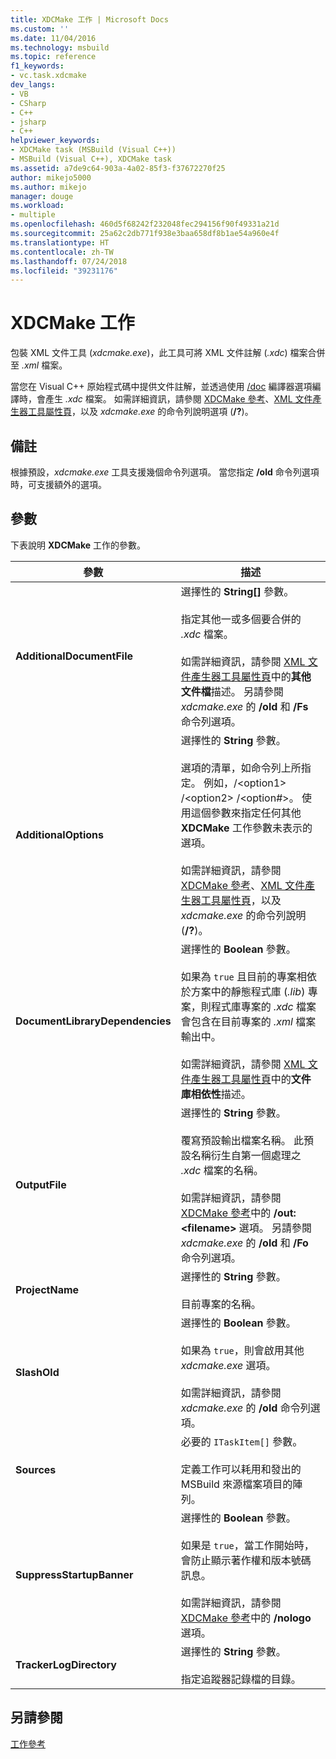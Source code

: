 ```yaml
---
title: XDCMake 工作 | Microsoft Docs
ms.custom: ''
ms.date: 11/04/2016
ms.technology: msbuild
ms.topic: reference
f1_keywords:
- vc.task.xdcmake
dev_langs:
- VB
- CSharp
- C++
- jsharp
- C++
helpviewer_keywords:
- XDCMake task (MSBuild (Visual C++))
- MSBuild (Visual C++), XDCMake task
ms.assetid: a7de9c64-903a-4a02-85f3-f37672270f25
author: mikejo5000
ms.author: mikejo
manager: douge
ms.workload:
- multiple
ms.openlocfilehash: 460d5f68242f232048fec294156f90f49331a21d
ms.sourcegitcommit: 25a62c2db771f938e3baa658df8b1ae54a960e4f
ms.translationtype: HT
ms.contentlocale: zh-TW
ms.lasthandoff: 07/24/2018
ms.locfileid: "39231176"
---
```

# <a name="xdcmake-task"></a>XDCMake 工作
包裝 XML 文件工具 (*xdcmake.exe*)，此工具可將 XML 文件註解 (*.xdc*) 檔案合併至 *.xml* 檔案。  
  
 當您在 Visual C++ 原始程式碼中提供文件註解，並透過使用 [/doc](/cpp/build/reference/doc-process-documentation-comments-c-cpp) 編譯器選項編譯時，會產生 *.xdc* 檔案。 如需詳細資訊，請參閱 [XDCMake 參考](/cpp/ide/xdcmake-reference)、[XML 文件產生器工具屬性頁](/cpp/ide/xml-document-generator-tool-property-pages)，以及 *xdcmake.exe* 的命令列說明選項 (**/?**)。  
  
## <a name="remarks"></a>備註  
 根據預設，*xdcmake.exe* 工具支援幾個命令列選項。 當您指定 **/old** 命令列選項時，可支援額外的選項。  
  
## <a name="parameters"></a>參數  
 下表說明 **XDCMake** 工作的參數。  
  
|參數|描述|  
|---------------|-----------------|  
|**AdditionalDocumentFile**|選擇性的 **String[]** 參數。<br /><br /> 指定其他一或多個要合併的 *.xdc* 檔案。<br /><br /> 如需詳細資訊，請參閱 [XML 文件產生器工具屬性頁](/cpp/ide/xml-document-generator-tool-property-pages)中的**其他文件檔**描述。 另請參閱 *xdcmake.exe* 的 **/old** 和 **/Fs** 命令列選項。|  
|**AdditionalOptions**|選擇性的 **String** 參數。<br /><br /> 選項的清單，如命令列上所指定。 例如，/\<option1> /\<option2> /\<option#>。 使用這個參數來指定任何其他 **XDCMake** 工作參數未表示的選項。<br /><br /> 如需詳細資訊，請參閱 [XDCMake 參考](/cpp/ide/xdcmake-reference)、[XML 文件產生器工具屬性頁](/cpp/ide/xml-document-generator-tool-property-pages)，以及 *xdcmake.exe* 的命令列說明 (**/?**)。|  
|**DocumentLibraryDependencies**|選擇性的 **Boolean** 參數。<br /><br /> 如果為 `true` 且目前的專案相依於方案中的靜態程式庫 (*.lib*) 專案，則程式庫專案的 *.xdc* 檔案會包含在目前專案的 *.xml* 檔案輸出中。<br /><br /> 如需詳細資訊，請參閱 [XML 文件產生器工具屬性頁](/cpp/ide/xml-document-generator-tool-property-pages)中的**文件庫相依性**描述。|  
|**OutputFile**|選擇性的 **String** 參數。<br /><br /> 覆寫預設輸出檔案名稱。 此預設名稱衍生自第一個處理之 *.xdc* 檔案的名稱。<br /><br /> 如需詳細資訊，請參閱 [XDCMake 參考](/cpp/ide/xdcmake-reference)中的 **/out:\<filename>** 選項。 另請參閱 *xdcmake.exe* 的 **/old** 和 **/Fo** 命令列選項。|  
|**ProjectName**|選擇性的 **String** 參數。<br /><br /> 目前專案的名稱。|  
|**SlashOld**|選擇性的 **Boolean** 參數。<br /><br /> 如果為 `true`，則會啟用其他 *xdcmake.exe* 選項。<br /><br /> 如需詳細資訊，請參閱 *xdcmake.exe* 的 **/old** 命令列選項。|  
|**Sources**|必要的 `ITaskItem[]` 參數。<br /><br /> 定義工作可以耗用和發出的 MSBuild 來源檔案項目的陣列。|  
|**SuppressStartupBanner**|選擇性的 **Boolean** 參數。<br /><br /> 如果是 `true`，當工作開始時，會防止顯示著作權和版本號碼訊息。<br /><br /> 如需詳細資訊，請參閱 [XDCMake 參考](/cpp/ide/xdcmake-reference)中的 **/nologo** 選項。|  
|**TrackerLogDirectory**|選擇性的 **String** 參數。<br /><br /> 指定追蹤器記錄檔的目錄。|  
  
## <a name="see-also"></a>另請參閱  
 [工作參考](../msbuild/msbuild-task-reference.md)